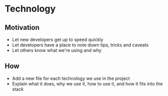 # Technology

## Motivation

- Let new developers get up to speed quickly
- Let developers have a place to note down tips, tricks and caveats
- Let others know what we're using and why

## How

- Add a new file for each technology we use in the project
- Explain what it does, why we use it, how to use it, and how it fits into the stack
